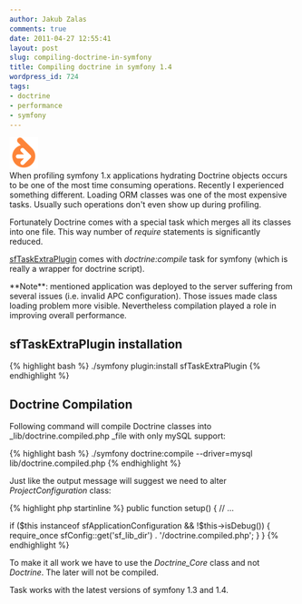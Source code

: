 ```yaml
---
author: Jakub Zalas
comments: true
date: 2011-04-27 12:55:41
layout: post
slug: compiling-doctrine-in-symfony
title: Compiling doctrine in symfony 1.4
wordpress_id: 724
tags:
- doctrine
- performance
- symfony
---
```


<div class="pull-left">
    <img src="/uploads/wp/2011/04/doctrine.png" title="Doctrine logo" alt="Doctrine logo" class="img-responsive" />
</div>
When profiling symfony 1.x applications hydrating Doctrine objects occurs to be one of the most time consuming operations. Recently I experienced something different. Loading ORM classes was one of the most expensive tasks. Usually such operations don't even show up during profiling.

Fortunately Doctrine comes with a special task which merges all its classes into one file. This way number of _require_ statements is significantly reduced.

[sfTaskExtraPlugin](http://www.symfony-project.org/plugins/sfTaskExtraPlugin) comes with _doctrine:compile_ task for symfony (which is really a wrapper for doctrine script).

<div class="alert alert-warning" markdown="1">**Note**: mentioned application was deployed to the server suffering from several issues (i.e. invalid APC configuration). Those issues made class loading problem more visible. Nevertheless compilation played a role in improving overall performance.</div>


## sfTaskExtraPlugin installation



    
{% highlight bash %}
./symfony plugin:install sfTaskExtraPlugin
{% endhighlight %}




## Doctrine Compilation


Following command will compile Doctrine classes into _lib/doctrine.compiled.php _file with only mySQL support:

    
{% highlight bash %}
./symfony doctrine:compile --driver=mysql lib/doctrine.compiled.php
{% endhighlight %}


Just like the output message will suggest we need to alter _ProjectConfiguration_ class:

    
{% highlight php startinline %}
public function setup()
{
  // ...

  if ($this instanceof sfApplicationConfiguration && !$this->isDebug())
  {
    require_once sfConfig::get('sf_lib_dir') . '/doctrine.compiled.php';
  }
}
{% endhighlight %}


To make it all work we have to use the *Doctrine_Core* class and not *Doctrine*. The later will not be compiled.

Task works with the latest versions of symfony 1.3 and 1.4.
